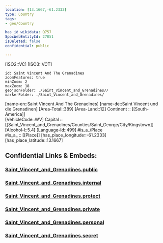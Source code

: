 ```yaml
---
location: [13.1667,-61.2333] 
type: Country
tags:
- geo/Country

has_id_wikidata: Q757 
SpocWebEntityId: 27051
isDeleted: false
confidential: public

---
```

[ISO2::VC] 
[ISO3::VCT] 

```leaflet
id: Saint Vincent And The Grenadines
zoomFeatures: true 
minZoom: 2 
maxZoom: 18
geojsonFolder: ./Saint_Vincent_and_Grenadines//
markerFolder: ./Saint_Vincent_and_Grenadines/
```

[name-en::Saint Vincent And The Grenadines] 
[name-de::Saint Vincent und die Grenadinen] 
[Area-Total::389] 
[Area-Land::12] 
Continent :: [[South-America]]  
[VehicleCode::WV] 
Capital :: [[Saint_Vincent_and_Grenadines/Counties/Saint_George/City/Kingstown]]  
[Alcohol-l::5.4] 
[Language-Id::499] 
#is_a_/Place  
#is_a_ :: [[Place]] 
[has_place_longitude::-61.2333] 
[has_place_latitude::13.1667] 


## Confidential Links & Embeds: 

### [Saint_Vincent_and_Grenadines.public](/_public/\Earth\Continent\America~CaribbeanSaint_Vincent_and_Grenadines.public.md) 

### [Saint_Vincent_and_Grenadines.internal](/_internal/\Earth\Continent\America~CaribbeanSaint_Vincent_and_Grenadines.internal.md) 

### [Saint_Vincent_and_Grenadines.protect](/_protect/\Earth\Continent\America~CaribbeanSaint_Vincent_and_Grenadines.protect.md) 

### [Saint_Vincent_and_Grenadines.private](/_private/\Earth\Continent\America~CaribbeanSaint_Vincent_and_Grenadines.private.md) 

### [Saint_Vincent_and_Grenadines.personal](/_personal/\Earth\Continent\America~CaribbeanSaint_Vincent_and_Grenadines.personal.md) 

### [Saint_Vincent_and_Grenadines.secret](/_secret/\Earth\Continent\America~CaribbeanSaint_Vincent_and_Grenadines.secret.md)

